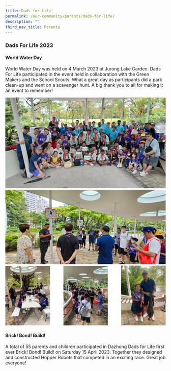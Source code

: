 ```yaml
---
title: Dads for Life
permalink: /our-community/parents/dads-for-life/
description: ""
third_nav_title: Parents
---
```

### Dads For Life 2023


#### World Water Day

World Water Day was held on 4 March 2023 at Jurong Lake Garden. Dads For Life participated in the event held in collaboration with the Green Makers and the School Scouts. What a great day as participants did a park clean-up and went on a scavenger hunt. A big thank you to all for making it an event to remember!

![](/images/World%20Water%20Day%20DFL.jpg)

#### Brick! Bond! Build!

A total of 55 parents and children participated in Dazhong Dads for Life first ever Brick! Bond! Build! on Saturday 15 April 2023. Together they designed and constructed Hopper Robots that competed in an exciting race. Great job everyone!